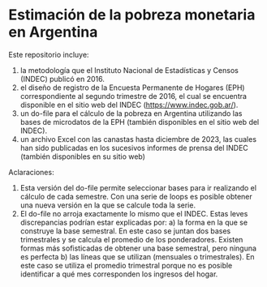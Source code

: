 # Estimación de la pobreza monetaria en Argentina
Este repositorio incluye:
1. la metodología que el Instituto Nacional de Estadísticas y Censos (INDEC) publicó en 2016.
2. el diseño de registro de la Encuesta Permanente de Hogares (EPH) correspondiente al segundo trimestre de 2016, el cual se encuentra disponible en el sitio web del INDEC (https://www.indec.gob.ar/).
3. un do-file para el cálculo de la pobreza en Argentina utilizando las bases de microdatos de la EPH (también disponibles en el sitio web del INDEC).
4. un archivo Excel con las canastas hasta diciembre de 2023, las cuales han sido publicadas en los sucesivos informes de prensa del INDEC (también disponibles en su sitio web)

Aclaraciones:
1. Esta versión del do-file permite seleccionar bases para ir realizando el cálculo de cada semestre. Con una serie de loops es posible obtener una nueva versión en la que se calcule toda la serie.
2. El do-file no arroja exactamente lo mismo que el INDEC. Estas leves discrepancias podrían estar explicadas por: 
a) la forma en la que se construye la base semestral. En este caso se juntan dos bases trimestrales y se calcula el promedio de los ponderadores. Existen formas más sofisticadas de obtener una base semestral, pero ninguna es perfecta
b) las líneas que se utilizan (mensuales o trimestrales). En este caso se utiliza el promedio trimestral porque no es posible identificar a qué mes corresponden los ingresos del hogar. 
